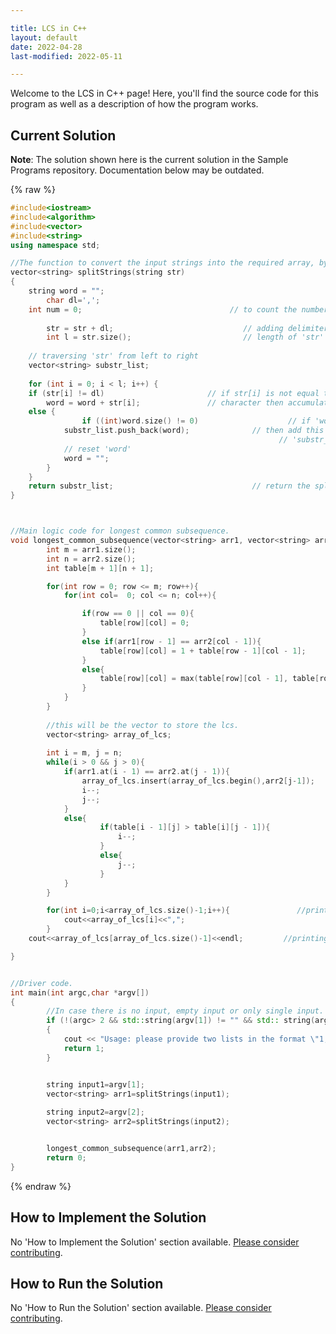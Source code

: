 ```yaml
---

title: LCS in C++
layout: default
date: 2022-04-28
last-modified: 2022-05-11

---
```


Welcome to the LCS in C++ page! Here, you'll find the source code for this program as well as a description of how the program works.

## Current Solution

**Note**: The solution shown here is the current solution in the Sample Programs repository. Documentation below may be outdated.

{% raw %}

```c++
#include<iostream>
#include<algorithm>
#include<vector>
#include<string>
using namespace std;

//The function to convert the input strings into the required array, by using delimiter.
vector<string> splitStrings(string str) 
{   
	string word = ""; 
    	char dl=',';
	int num = 0;                                 // to count the number of split strings 
	 
    	str = str + dl;                             // adding delimiter character at the end of str
    	int l = str.size();                         // length of 'str' 
	 
	// traversing 'str' from left to right 
	vector<string> substr_list; 
	
	for (int i = 0; i < l; i++) { 
	if (str[i] != dl)                       // if str[i] is not equal to the delimiter
		word = word + str[i];               // character then accumulate it to 'word'                          
	else { 
            	if ((int)word.size() != 0)                    // if 'word' is not an empty string, 
			substr_list.push_back(word);              // then add this to the array 
			                                                // 'substr_list[]' 
			// reset 'word' 
			word = "";
		} 
	}  
	return substr_list;                               // return the splitted strings 
}



//Main logic code for longest common subsequence.
void longest_common_subsequence(vector<string> arr1, vector<string> arr2){
    	int m = arr1.size();
    	int n = arr2.size();
    	int table[m + 1][n + 1];

    	for(int row = 0; row <= m; row++){
        	for(int col=  0; col <= n; col++){

            	if(row == 0 || col == 0){
                	table[row][col] = 0;
            	}
            	else if(arr1[row - 1] == arr2[col - 1]){
                	table[row][col] = 1 + table[row - 1][col - 1];
            	}
            	else{
                	table[row][col] = max(table[row][col - 1], table[row - 1][col]);
            	}
        	}
    	}
    
    	//this will be the vector to store the lcs.
    	vector<string> array_of_lcs;
    
    	int i = m, j = n;
    	while(i > 0 && j > 0){
        	if(arr1.at(i - 1) == arr2.at(j - 1)){
            	array_of_lcs.insert(array_of_lcs.begin(),arr2[j-1]);
            	i--;
            	j--;
        	}
        	else{
            		if(table[i - 1][j] > table[i][j - 1]){
                		i--;
            		}
            		else{
                		j--;
            		}
        	}
    	} 

    	for(int i=0;i<array_of_lcs.size()-1;i++){               //printing the lcs.
        	cout<<array_of_lcs[i]<<",";
    	}
	cout<<array_of_lcs[array_of_lcs.size()-1]<<endl;         //printing the last element of lcs.

}


//Driver code.
int main(int argc,char *argv[]) 
{   
    	//In case there is no input, empty input or only single input.
    	if (!(argc> 2 && std::string(argv[1]) != "" && std:: string(argv[2])!=""))                  
    	{
        	cout << "Usage: please provide two lists in the format \"1, 2, 3, 4, 5\"" << endl;
        	return 1;
    	}


    	string input1=argv[1];
    	vector<string> arr1=splitStrings(input1);      
    
    	string input2=argv[2];
    	vector<string> arr2=splitStrings(input2);


    	longest_common_subsequence(arr1,arr2);
		return 0; 
}
```

{% endraw %}

## How to Implement the Solution

No 'How to Implement the Solution' section available. [Please consider contributing](https://github.com/TheRenegadeCoder/sample-programs-website).

## How to Run the Solution

No 'How to Run the Solution' section available. [Please consider contributing](https://github.com/TheRenegadeCoder/sample-programs-website).